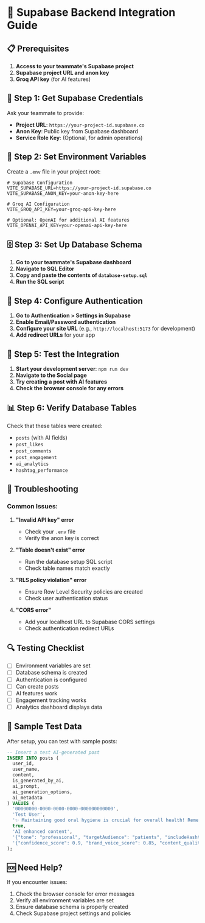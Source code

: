 # 🚀 Supabase Backend Integration Guide

## 📋 Prerequisites

1. **Access to your teammate's Supabase project**
2. **Supabase project URL and anon key**
3. **Groq API key** (for AI features)

## 🔧 Step 1: Get Supabase Credentials

Ask your teammate to provide:

- **Project URL**: `https://your-project-id.supabase.co`
- **Anon Key**: Public key from Supabase dashboard
- **Service Role Key**: (Optional, for admin operations)

## 🔑 Step 2: Set Environment Variables

Create a `.env` file in your project root:

```env
# Supabase Configuration
VITE_SUPABASE_URL=https://your-project-id.supabase.co
VITE_SUPABASE_ANON_KEY=your-anon-key-here

# Groq AI Configuration
VITE_GROQ_API_KEY=your-groq-api-key-here

# Optional: OpenAI for additional AI features
VITE_OPENAI_API_KEY=your-openai-api-key-here
```

## 🗄️ Step 3: Set Up Database Schema

1. **Go to your teammate's Supabase dashboard**
2. **Navigate to SQL Editor**
3. **Copy and paste the contents of `database-setup.sql`**
4. **Run the SQL script**

## 🔐 Step 4: Configure Authentication

1. **Go to Authentication > Settings in Supabase**
2. **Enable Email/Password authentication**
3. **Configure your site URL** (e.g., `http://localhost:5173` for development)
4. **Add redirect URLs** for your app

## 🧪 Step 5: Test the Integration

1. **Start your development server**: `npm run dev`
2. **Navigate to the Social page**
3. **Try creating a post with AI features**
4. **Check the browser console for any errors**

## 📊 Step 6: Verify Database Tables

Check that these tables were created:

- `posts` (with AI fields)
- `post_likes`
- `post_comments`
- `post_engagement`
- `ai_analytics`
- `hashtag_performance`

## 🐛 Troubleshooting

### Common Issues:

1. **"Invalid API key" error**

   - Check your `.env` file
   - Verify the anon key is correct

2. **"Table doesn't exist" error**

   - Run the database setup SQL script
   - Check table names match exactly

3. **"RLS policy violation" error**

   - Ensure Row Level Security policies are created
   - Check user authentication status

4. **"CORS error"**
   - Add your localhost URL to Supabase CORS settings
   - Check authentication redirect URLs

## 🔍 Testing Checklist

- [ ] Environment variables are set
- [ ] Database schema is created
- [ ] Authentication is configured
- [ ] Can create posts
- [ ] AI features work
- [ ] Engagement tracking works
- [ ] Analytics dashboard displays data

## 📱 Sample Test Data

After setup, you can test with sample posts:

```sql
-- Insert a test AI-generated post
INSERT INTO posts (
  user_id,
  user_name,
  content,
  is_generated_by_ai,
  ai_prompt,
  ai_generation_options,
  ai_metadata
) VALUES (
  '00000000-0000-0000-0000-000000000000',
  'Test User',
  '✨ Maintaining good oral hygiene is crucial for overall health! Remember to brush twice daily and floss regularly. #DentalHealth #OralCare #HealthySmile',
  true,
  'AI enhanced content',
  '{"tone": "professional", "targetAudience": "patients", "includeHashtags": true}',
  '{"confidence_score": 0.9, "brand_voice_score": 0.85, "content_quality_score": 0.9}'
);
```

## 🆘 Need Help?

If you encounter issues:

1. Check the browser console for error messages
2. Verify all environment variables are set
3. Ensure database schema is properly created
4. Check Supabase project settings and policies

